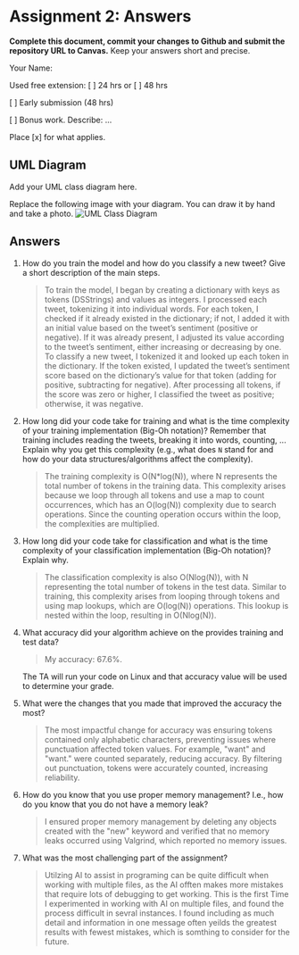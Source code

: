# Assignment 2: Answers

**Complete this document, commit your changes to Github and submit the repository URL to Canvas.** Keep your answers short and precise.

Your Name:

Used free extension: [ ] 24 hrs or [ ] 48 hrs

[ ] Early submission (48 hrs)

[ ] Bonus work. Describe: ...

Place [x] for what applies.


## UML Diagram

Add your UML class diagram here.

Replace the following image with your diagram. You can draw it by hand and take a photo.
![UML Class Diagram](UML_class.png)

## Answers

1. How do you train the model and how do you classify a new tweet? Give a short description of the main steps.

    > To train the model, I began by creating a dictionary with keys as tokens (DSStrings) and values as integers. I processed each tweet, tokenizing it into individual words. For each token, I checked if it already existed in the dictionary; if not, I added it with an initial value based on the tweet’s sentiment (positive or negative). If it was already present, I adjusted its value according to the tweet’s sentiment, either increasing or decreasing by one. To classify a new tweet, I tokenized it and looked up each token in the dictionary. If the token existed, I updated the tweet’s sentiment score based on the dictionary’s value for that token (adding for positive, subtracting for negative). After processing all tokens, if the score was zero or higher, I classified the tweet as positive; otherwise, it was negative.

2. How long did your code take for training and what is the time complexity of your training implementation (Big-Oh notation)? Remember that training includes reading the tweets, breaking it into words, counting, ... Explain why you get this complexity (e.g., what does `N` stand for and how do your data structures/algorithms affect the complexity).

   > The training complexity is O(N*log(N)), where N represents the total number of tokens in the training data. This complexity arises because we loop through all tokens and use a map to count occurrences, which has an O(log(N)) complexity due to search operations. Since the counting operation occurs within the loop, the complexities are multiplied.

3. How long did your code take for classification and what is the time complexity of your classification implementation (Big-Oh notation)? Explain why.

   > The classification complexity is also O(Nlog(N)), with N representing the total number of tokens in the test data. Similar to training, this complexity arises from looping through tokens and using map lookups, which are O(log(N)) operations. This lookup is nested within the loop, resulting in O(Nlog(N)).

4. What accuracy did your algorithm achieve on the provides training and test data? 

   > My accuracy: 67.6%.

   The TA will run your code on Linux and that accuracy value will be used to determine your grade.

5. What were the changes that you made that improved the accuracy the most?
   
   > The most impactful change for accuracy was ensuring tokens contained only alphabetic characters, preventing issues where punctuation affected token values. For example, "want" and "want." were counted separately, reducing accuracy. By filtering out punctuation, tokens were accurately counted, increasing reliability.

6. How do you know that you use proper memory management? I.e., how do you know that you do not have
   a memory leak?

   > I ensured proper memory management by deleting any objects created with the "new" keyword and verified that no memory leaks occurred using Valgrind, which reported no memory issues.

6. What was the most challenging part of the assignment?

   > Utilzing AI to assist in programing can be quite difficult when working with multiple files, as the AI offten makes more mistakes that require lots of debugging to get working. This is the first Time I experimented in working with AI on multiple files, and found the process difficult in sevral instances. I found including as much detail and information in one message often yeilds the greatest results with fewest mistakes, which is somthing to consider for the future.
